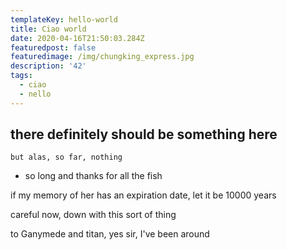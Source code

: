 ```yaml
---
templateKey: hello-world
title: Ciao world
date: 2020-04-16T21:50:03.284Z
featuredpost: false
featuredimage: /img/chungking_express.jpg
description: '42'
tags:
  - ciao
  - nello
---
```

## there definitely should be something here

`but alas, so far, nothing`

- so long and thanks for all the fish

if my memory of her has an expiration date, let it be 10000 years

careful now, down with this sort of thing

to Ganymede and titan, yes sir, I've been around